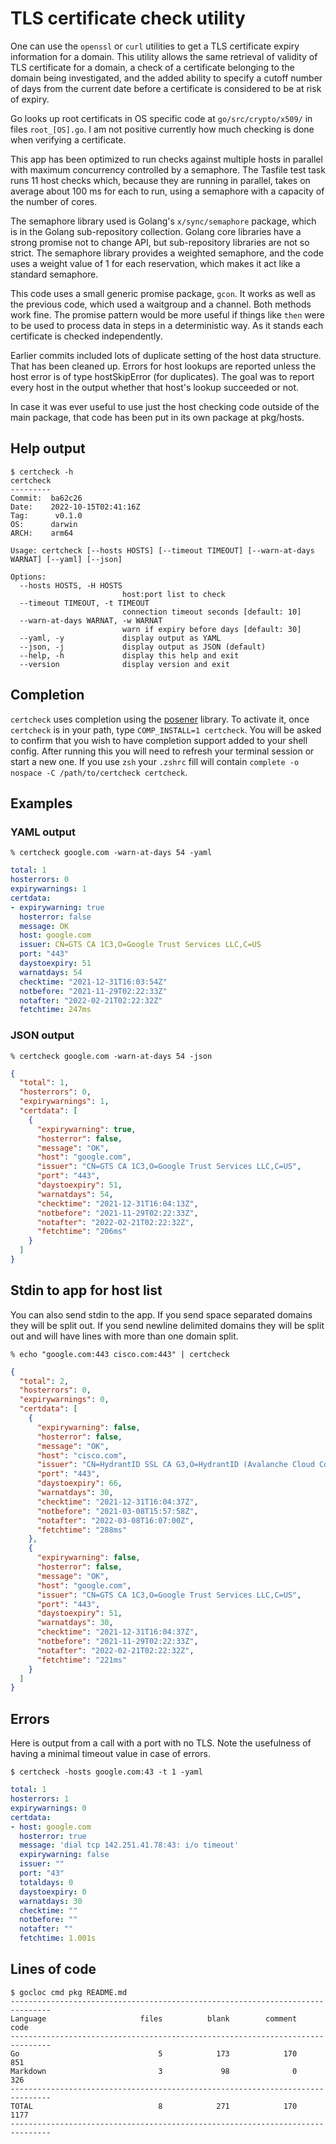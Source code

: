 # TLS certificate check utility

One can use the `openssl` or `curl` utilities to get a TLS certificate expiry information for a domain. This utility
allows the same retrieval of validity of TLS certificate for a domain, a check of a certificate belonging to the domain
being investigated, and the added ability to specify a cutoff number of days from the current date before a certificate
is considered to be at risk of expiry.

Go looks up root certificats in OS specific code at `go/src/crypto/x509/` in files `root_[OS].go`. I am not positive
currently how much checking is done when verifying a certificate.

This app has been optimized to run checks against multiple hosts in parallel with maximum concurrency controlled by a
semaphore. The Tasfile test task runs 11 host checks which, because they are running in parallel, takes on average about
100 ms for each to run, using a semaphore with a capacity of the number of cores.

The semaphore library used is Golang's `x/sync/semaphore` package, which is in the Golang sub-repository collection.
Golang core libraries have a strong promise not to change API, but sub-repository libraries are not so strict. The
semaphore library provides a weighted semaphore, and the code uses a weight value of 1 for each reservation, which makes
it act like a standard semaphore.

This code uses a small generic promise package, `gcon`. It works as well as the previous code, which used a waitgroup
and a channel. Both methods work fine. The promise pattern would be more useful if things like `then` were to be used to
process data in steps in a deterministic way. As it stands each certificate is checked independently.

Earlier commits included lots of duplicate setting of the host data structure. That has been cleaned up. Errors for host
lookups are reported unless the host error is of type hostSkipError (for duplicates). The goal was to report every host
in the output whether that host's lookup succeeded or not.

In case it was ever useful to use just the host checking code outside of the main package, that code has been put in its
own package at pkg/hosts.

## Help output

```
$ certcheck -h
certcheck
---------
Commit:  ba62c26
Date:    2022-10-15T02:41:16Z
Tag:      v0.1.0
OS:      darwin
ARCH:    arm64

Usage: certcheck [--hosts HOSTS] [--timeout TIMEOUT] [--warn-at-days WARNAT] [--yaml] [--json]

Options:
  --hosts HOSTS, -H HOSTS
                         host:port list to check
  --timeout TIMEOUT, -t TIMEOUT
                         connection timeout seconds [default: 10]
  --warn-at-days WARNAT, -w WARNAT
                         warn if expiry before days [default: 30]
  --yaml, -y             display output as YAML
  --json, -j             display output as JSON (default)
  --help, -h             display this help and exit
  --version              display version and exit
```

## Completion

`certcheck` uses completion using the [posener](https://github.com/posener/complete/tree/master) library. To activate
it, once `certcheck` is in your path, type `COMP_INSTALL=1 certcheck`. You will be asked to confirm that you wish to
have completion support added to your shell config. After running this you will need to refresh your terminal session or
start a new one. If you use `zsh` your `.zshrc` fill will contain `complete -o nospace -C /path/to/certcheck certcheck`.

## Examples

### YAML output

`% certcheck google.com -warn-at-days 54 -yaml`
```yaml
total: 1
hosterrors: 0
expirywarnings: 1
certdata:
- expirywarning: true
  hosterror: false
  message: OK
  host: google.com
  issuer: CN=GTS CA 1C3,O=Google Trust Services LLC,C=US
  port: "443"
  daystoexpiry: 51
  warnatdays: 54
  checktime: "2021-12-31T16:03:54Z"
  notbefore: "2021-11-29T02:22:33Z"
  notafter: "2022-02-21T02:22:32Z"
  fetchtime: 247ms
```

### JSON output

`% certcheck google.com -warn-at-days 54 -json`
```json
{
  "total": 1,
  "hosterrors": 0,
  "expirywarnings": 1,
  "certdata": [
    {
      "expirywarning": true,
      "hosterror": false,
      "message": "OK",
      "host": "google.com",
      "issuer": "CN=GTS CA 1C3,O=Google Trust Services LLC,C=US",
      "port": "443",
      "daystoexpiry": 51,
      "warnatdays": 54,
      "checktime": "2021-12-31T16:04:13Z",
      "notbefore": "2021-11-29T02:22:33Z",
      "notafter": "2022-02-21T02:22:32Z",
      "fetchtime": "206ms"
    }
  ]
}
```

## Stdin to app for host list

You can also send stdin to the app. If you send space separated domains they
will be split out. If you send newline delimited domains they will be split out
and will have lines with more than one domain split.

`% echo "google.com:443 cisco.com:443" | certcheck`
```json
{
  "total": 2,
  "hosterrors": 0,
  "expirywarnings": 0,
  "certdata": [
    {
      "expirywarning": false,
      "hosterror": false,
      "message": "OK",
      "host": "cisco.com",
      "issuer": "CN=HydrantID SSL CA G3,O=HydrantID (Avalanche Cloud Corporation),C=US",
      "port": "443",
      "daystoexpiry": 66,
      "warnatdays": 30,
      "checktime": "2021-12-31T16:04:37Z",
      "notbefore": "2021-03-08T15:57:58Z",
      "notafter": "2022-03-08T16:07:00Z",
      "fetchtime": "288ms"
    },
    {
      "expirywarning": false,
      "hosterror": false,
      "message": "OK",
      "host": "google.com",
      "issuer": "CN=GTS CA 1C3,O=Google Trust Services LLC,C=US",
      "port": "443",
      "daystoexpiry": 51,
      "warnatdays": 30,
      "checktime": "2021-12-31T16:04:37Z",
      "notbefore": "2021-11-29T02:22:33Z",
      "notafter": "2022-02-21T02:22:32Z",
      "fetchtime": "221ms"
    }
  ]
}
```

## Errors

Here is output from a call with a port with no TLS. Note the usefulness of
having a minimal timeout value in case of errors.

`$ certcheck -hosts google.com:43 -t 1 -yaml`
```YAML
total: 1
hosterrors: 1
expirywarnings: 0
certdata:
- host: google.com
  hosterror: true
  message: 'dial tcp 142.251.41.78:43: i/o timeout'
  expirywarning: false
  issuer: ""
  port: "43"
  totaldays: 0
  daystoexpiry: 0
  warnatdays: 30
  checktime: ""
  notbefore: ""
  notafter: ""
  fetchtime: 1.001s
```

## Lines of code

```
$ gocloc cmd pkg README.md
-------------------------------------------------------------------------------
Language                     files          blank        comment           code
-------------------------------------------------------------------------------
Go                               5            173            170            851
Markdown                         3             98              0            326
-------------------------------------------------------------------------------
TOTAL                            8            271            170           1177
-------------------------------------------------------------------------------
```
